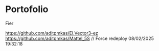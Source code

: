 # Portofolio
Fier

https://github.com/aditpmkas/El.Vector3-ez
https://github.com/aditpmkas/Mattel_5S
/ /   F o r c e   r e d e p l o y   0 8 / 0 2 / 2 0 2 5   1 9 : 3 2 : 1 8  
 